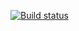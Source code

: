[![Build status](https://ci.appveyor.com/api/projects/status/5extu8us51jbjcat?svg=true)](https://ci.appveyor.com/project/MariaKonov/cards)
